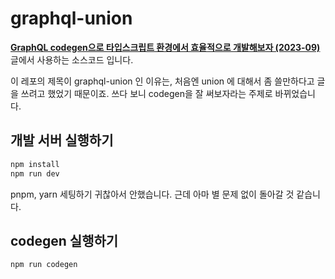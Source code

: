 # graphql-union

**[GraphQL codegen으로 타입스크립트 환경에서 효율적으로 개발해보자 (2023-09)](https://springfall.cc/article/2023-09/graphql-codegen)** 글에서 사용하는 소스코드 입니다.

이 레포의 제목이 graphql-union 인 이유는, 처음엔 union 에 대해서 좀 쓸만하다고 글을 쓰려고 했었기 때문이죠. 쓰다 보니 codegen을 잘 써보자라는 주제로 바뀌었습니다.

## 개발 서버 실행하기

```bash
npm install
npm run dev
```

pnpm, yarn 세팅하기 귀찮아서 안했습니다. 근데 아마 별 문제 없이 돌아갈 것 같습니다.

## codegen 실행하기

```bash
npm run codegen
```
